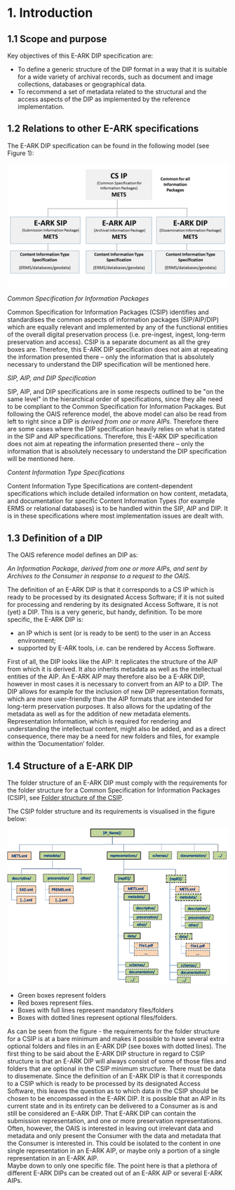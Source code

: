 # 1. Introduction


## 1.1 Scope and purpose

Key objectives of this E-ARK DIP specification are:

- To define a generic structure of the DIP format in a way that it is suitable for a wide variety of archival records, such as document and image collections, databases or geographical data.
- To recommend a set of metadata related to the structural and the access aspects of the DIP as implemented by the reference implementation.

## 1.2 Relations to other E-ARK specifications
The E-ARK DIP specification can be found in the following model (see Figure 1):

![Figure 1](image1.png)


_Common Specification for Information Packages_

Common Specification for Information Packages (CSIP) identifies and standardises the common aspects of information packages (SIP/AIP/DIP) which are equally relevant and implemented by any of the functional entities of the overall digital preservation process (i.e. pre-ingest, ingest, long-term preservation and access). 
CSIP is a separate document as all the grey boxes are. Therefore, this E-ARK DIP specification does not aim at repeating the information presented there – only the information that is absolutely necessary to understand the DIP specification will be mentioned here. 

_SIP, AIP, and DIP Specification_

SIP, AIP, and DIP specifications are in some respects outlined to be "on the same level" in the hierarchical order of specifications, since they alle need to be compliant to the Common Specification for Information Packages.
But following the OAIS reference model, the above model can also be read from left to right since a DIP is *derived from one or more AIPs*. 
Therefore there are some cases where the DIP specification heavily relies on what is stated in the SIP and AIP specifications. 
Therefore, this E-ARK DIP specification does not aim at repeating the information presented there – only the information that is absolutely necessary to understand the DIP specification will be mentioned here.


_Content Information Type Specifications_

Content Information Type Specifications are content-dependent specifications which include detailed information on how content, metadata, and documentation for specific Content Information Types 
(for example ERMS or relational databases) is to be handled within the SIP, AIP and DIP. It is in these specifications where most implementation issues are dealt with. 

## 1.3 Definition of a DIP

The OAIS reference model defines an DIP as:

*An Information Package, derived from one or more AIPs, and sent by Archives to the Consumer in response to a request to the OAIS.* 

The definition of an E-ARK DIP is that it corresponds to a CS IP which is ready to be processed by its designated Access Software; if it is not suited for processing and rendering by its designated Access Software, it is not (yet) a DIP. 
This is a very generic, but handy, definition. To be more specific, the E-ARK DIP is: 

- an IP which is sent (or is ready to be sent) to the user in an Access environment; 
- supported by E-ARK tools, i.e. can be rendered by Access Software.

First of all, the DIP looks like the AIP: It replicates the structure of the AIP from which it is derived. It also inherits metadata as well as the intellectual entities of the AIP. An E-ARK AIP may therefore also be a E-ARK DIP, 
however in most cases it is necessary to convert from an AIP to a DIP.  The DIP allows for example for the inclusion of new DIP representation formats, which are more user-friendly than the AIP formats that are intended for long-term preservation purposes. 
It also allows for the updating of the metadata as well as for the addition of new metadata elements.  Representation Information, which is required for rendering and understanding the intellectual content, might also be added, and as a direct consequence, there may be a need for new folders and files, for example within the ‘Documentation’ folder.

## 1.4 Structure of a E-ARK DIP
The folder structure of an E-ARK DIP must comply with the requirements for the folder structure for a Common Specification for Information Packages (CSIP), see [Folder structure of the CSIP](https://dilcisboard.github.io/E-ARK-CSIP/specification/implementation/structure/folders/).

The CSIP folder structure and its requirements is visualised in the figure below:

![IP Folder Structure](fig_8_cs_ip_struct.png)

- Green boxes represent folders
- Red boxes represent files. 
- Boxes with full lines represent mandatory files/folders
- Boxes with dotted lines represent optional files/folders. 

As can be seen from the figure - the requirements for the folder structure for a CSIP is at a bare minimum and makes it possible to have several extra optional folders and files in an E-ARK DIP (see boxes with dotted lines). 
The first thing to be said about the E-ARK DIP structure in regard to CSIP structure is that an E-ARK DIP will always consist of some of those files and folders that are optional in the CSIP minimum structure. 
There must be data to dissemenate. Since the definition of an E-ARK DIP is that it corresponds to a CSIP which is ready to be processed by its designated Access Software, this leaves the question as to which data in the CSIP should be chosen to be encompassed in the E-ARK DIP. It is possible that an AIP in its current state and in its entirety can be delivered to a Consumer as is and still be considered an E-ARK DIP. 
That E-ARK DIP can contain the submission representation, and one or more preservation representations. Often, however, the OAIS is interested in leaving out irrelevant data and metadata and only present the Consumer with the data and metadata that the Consumer is interested in. This could be isolated to the content in one single representation in an E-ARK AIP, or maybe only a portion of a single representation in an E-ARK AIP.     
Maybe down to only one specific file. The point here is that a plethora of different E-ARK DIPs can be created out of an E-ARK AIP or several E-ARK AIPs. 



